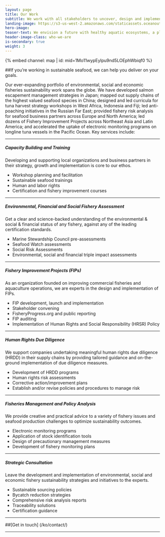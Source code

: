 ```yaml
---
layout: page 
title: Our Work
subtitle: We work with all stakeholders to uncover, design and implement science-based, context relevant initiatives to drive sustainability across seafood supply chains. This approach produces environmental and socio-economic outcomes for both people and the planet. Whether you are leading a fisheries project, buying seafood, investing in fisheries reform, or part of an initiative or NGO in the seafood sector, let us help deliver the impact you seek.
landing-image: https://s3-us-west-2.amazonaws.com/staticassets.oceanoutcomes.org/rollover+images/vision-and-mission-hover.jpg
hero-image:
teaser-text: We envision a future with healthy aquatic ecosystems, a plentiful and profitable wild seafood supply, and thriving fishing communities.
header-image-class: who-we-are
is-secondary: true
weight: 3
---
```


<div class="map-section">
  <div class="grid-container">
    {% embed channel: map | id: mid=1Mo11wypEylpu9nd5LOEphWbiqf0 %}
  </div>
</div>

##If you’re working in sustainable seafood, we can help you deliver on your goals.

Our ever-expanding portfolio of environmental, social and economic fisheries sustainability work spans the globe. We have developed salmon escapement management strategies in Japan; mapped out supply chains of the highest valued seafood species in China; designed and led curricula for tuna harvest strategy workshops in West Africa, Indonesia and Fiji; led anti-poaching initiatives in the Russian Far East; provided fishery risk analysis for seafood business partners across Europe and North America; led dozens of Fishery Improvement Projects across Northeast Asia and Latin America; and accelerated the uptake of electronic monitoring programs on longline tuna vessels in the Pacific Ocean. Key services include:

----

##### Capacity Building and Training
 
Developing and supporting local organizations and business partners in their strategy, growth and implementation is core to our ethos. 

* Workshop planning and facilitation
* Sustainable seafood trainings
* Human and labor rights 
* Certification and fishery improvement courses

----

##### Environmental, Financial and Social Fishery Assessment
 
Get a clear and science-backed understanding of the environmental & social & financial status of any fishery, against any of the leading certification standards. 

* Marine Stewardship Council pre-assessments
* Seafood Watch assessments
* Social Risk Assessments
* Environmental, social and financial triple impact assessments
  
----

##### Fishery Improvement Projects (FIPs)

As an organization founded on improving commercial fisheries and aquaculture operations, we are experts in the design and implementation of FIPs.

* FIP development, launch and implementation
* Stakeholder convening
* FisheryProgress.org and public reporting
* FIP auditing
* Implementation of Human Rights and Social Responsibility (HRSR) Policy

----

##### Human Rights Due Diligence
 
We support companies undertaking meaningful human rights due diligence (HRDD) in their supply chains by providing tailored guidance and on-the-ground implementation of due diligence measures.

* Development of HRDD programs
* Human rights risk assessments
* Corrective action/improvement plans
* Establish and/or revise policies and procedures to manage risk

----

##### Fisheries Management and Policy Analysis 
 
We provide creative and practical advice to a variety of fishery issues and seafood production challenges to optimize sustainability outcomes.

* Electronic monitoring programs
* Application of stock identification tools
* Design of precautionary management measures
* Development of fishery monitoring plans

----

##### Strategic Consultation

Leave the development and implementation of environmental, social and economic fishery sustainability strategies and initiatives to the experts.

* Sustainable sourcing policies
* Bycatch reduction strategies
* Comprehensive risk analysis reports
* Traceability solutions
* Certification guidance

----

##[Get in touch] (/ko/contact/)

---
